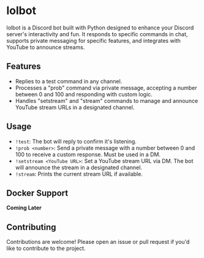 # lolbot

lolbot is a Discord bot built with Python designed to enhance your Discord server's interactivity and fun. It responds to specific commands in chat, supports private messaging for specific features, and integrates with YouTube to announce streams.

## Features

- Replies to a test command in any channel.
- Processes a "prob" command via private message, accepting a number between 0 and 100 and responding with custom logic.
- Handles "setstream" and "stream" commands to manage and announce YouTube stream URLs in a designated channel.

## Usage

- `!test`: The bot will reply to confirm it's listening.
- `!prob <number>`: Send a private message with a number between 0 and 100 to receive a custom response. Must be used in a DM.
- `!setstream <YouTube URL>`: Set a YouTube stream URL via DM. The bot will announce the stream in a designated channel.
- `!stream`: Prints the current stream URL if available.

## Docker Support

**Coming Later**

## Contributing

Contributions are welcome! Please open an issue or pull request if you'd like to contribute to the project.

